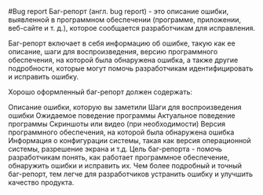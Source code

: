 #Bug report
Баг-репорт (англ. bug report) - это описание ошибки, выявленной в программном обеспечении (программе, приложении, веб-сайте и т. д.), которое сообщается разработчикам для исправления.

Баг-репорт включает в себя информацию об ошибке, такую как ее описание, шаги для воспроизведения, версию программного обеспечения, на которой была обнаружена ошибка, а также другие подробности, которые могут помочь разработчикам идентифицировать и исправить ошибку.

Хорошо оформленный баг-репорт должен содержать:

Описание ошибки, которую вы заметили
Шаги для воспроизведения ошибки
Ожидаемое поведение программы
Актуальное поведение программы
Скриншоты или видео (при необходимости)
Версия программного обеспечения, на которой была обнаружена ошибка
Информация о конфигурации системы, такая как версия операционной системы, разрешение экрана и т.д.
Цель баг-репорта - помочь разработчикам понять, как работает программное обеспечение, обнаружить ошибки и исправить их. Чем более подробный и точный баг-репорт, тем легче для разработчиков устранить ошибку и улучшить качество продукта.
